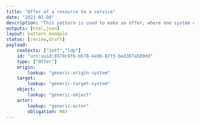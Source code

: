 ```yaml
---
title: "Offer of a resource to a service"
date: "2021-03-08"
description: "This pattern is used to make an offer, where one system offers one of its resources for some activity to be conducted by a second system."
outputs: [html,json]
layout: pattern_example
status: [review,draft]
payload:
    contexts: ["ietf","ldp"]
    id: "urn:uuid:0370c0fb-bb78-4a9b-87f5-bed307a509dd"
    type: ["Offer"]
    origin:
        lookup: "generic-origin-system"
    target:
        lookup: "generic-target-system"
    object:
        lookup: "generic-object"
    actor:
        lookup: "generic-actor"
        obligation: MAY
---
```

